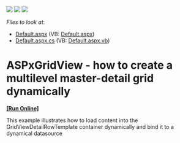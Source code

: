 <!-- default badges list -->
![](https://img.shields.io/endpoint?url=https://codecentral.devexpress.com/api/v1/VersionRange/128533603/13.1.4%2B)
[![](https://img.shields.io/badge/Open_in_DevExpress_Support_Center-FF7200?style=flat-square&logo=DevExpress&logoColor=white)](https://supportcenter.devexpress.com/ticket/details/E2546)
[![](https://img.shields.io/badge/📖_How_to_use_DevExpress_Examples-e9f6fc?style=flat-square)](https://docs.devexpress.com/GeneralInformation/403183)
<!-- default badges end -->
<!-- default file list -->
*Files to look at*:

* [Default.aspx](./CS/Default.aspx) (VB: [Default.aspx](./VB/Default.aspx))
* [Default.aspx.cs](./CS/Default.aspx.cs) (VB: [Default.aspx.vb](./VB/Default.aspx.vb))
<!-- default file list end -->
# ASPxGridView - how to create a multilevel master-detail grid dynamically
<!-- run online -->
**[[Run Online]](https://codecentral.devexpress.com/e2546/)**
<!-- run online end -->


<p>This example illustrates how to load content into the GridViewDetailRowTemplate container dynamically and bind it to a dynamical datasource</p>

<br/>


